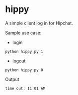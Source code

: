 # hippy
A simple client log in for Hipchat.

Sample use case:
* login
```shell
python hippy.py 1
```
* logout
```shell
python hippy.py 0
```
Output
```
time out: 11:01 AM
```

